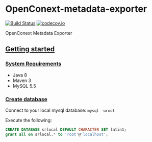 # OpenConext-metadata-exporter

[![Build Status](https://travis-ci.org/OpenConext/OpenConext-metadata-exporter.svg)](https://travis-ci.org/OpenConext/OpenConext-metadata-exporter)
[![codecov.io](https://codecov.io/github/OpenConext/OpenConext-metadata-exporter/coverage.svg)](https://codecov.io/github/OpenConext/OpenConext-metadata-exporter)

OpenConext Metadata Exporter

## [Getting started](#getting-started)

### [System Requirements](#system-requirements)

- Java 8
- Maven 3
- MySQL 5.5

### [Create database](#create-database)

Connect to your local mysql database: `mysql -uroot`

Execute the following:

```sql
CREATE DATABASE srlocal DEFAULT CHARACTER SET latin1;
grant all on srlocal.* to 'root'@'localhost';
```
